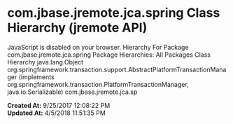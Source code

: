 # com.jbase.jremote.jca.spring Class Hierarchy (jremote API)

JavaScript is disabled on your browser. Hierarchy For Package com.jbase.jremote.jca.spring Package Hierarchies: All Packages Class Hierarchy java.lang.Object org.springframework.transaction.support.AbstractPlatformTransactionManager (implements org.springframework.transaction.PlatformTransactionManager, java.io.Serializable) com.jbase.jremote.jca.sp  

**Created At:** 9/25/2017 12:08:22 PM  
**Updated At:** 4/5/2018 11:51:35 PM  


